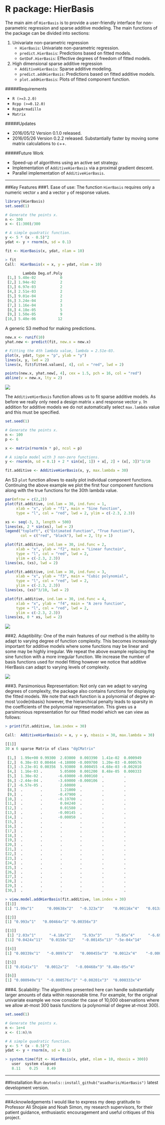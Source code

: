 # R package: HierBasis

The main aim of `HierBasis` is to provide a user-friendly interface for non-parametric regression and sparse additive modeling. The main functions of the package can be divided into sections:

1. Univariate non-parametric regression
      + `HierBasis`: Univariate non-parametric regression.
      + `predict.HierBasis`: Predictions based on fitted models.
      + `GetDoF.HierBasis`: Effective degrees of freedom of fitted models.
2. High dimensional sparse additive regression
      + `AdditiveHierBasis`: Sparse additive modeling.
      + `predict.addHierBasis`: Predictions based on fitted additive models.
      + `plot.addHierBasis`: Plots of fitted component function.

#####Requirements
- `R (>=3.2.0)`
- `Rcpp (>=0.12.0)`
- `RcppArmadillo`
- `Matrix`

#####Updates
- 2016/05/12 Version 0.1.0 released.
- 2016/05/26 Version 0.2.2 released. Substantially faster by moving some matrix calculations to c++.

#####Future Work
- Speed-up of algorithms using an active set strategy.
- Implementation of `AdditiveHierBasis` via a proximal gradient descent.
- Parallel implementation of `AdditiveHierBasis`.


-------------------------------------------------------------------------

##Key Features
###1. Ease of use: 
The function `HierBasis` requires only a numeric vector `x` and a vector `y` of response values.

```R
library(HierBasis)
set.seed(1)

# Generate the points x.
n <- 300
x <- (1:300)/300

# A simple quadratic function.
y <- 5 * (x - 0.5)^2
ydat <- y + rnorm(n, sd = 0.1)

fit <- HierBasis(x, ydat, nlam = 10)

> fit
Call:  HierBasis(x = x, y = ydat, nlam = 10) 

        Lambda Deg.of.Poly
 [1,] 5.40e-02           0
 [2,] 1.94e-02           2
 [3,] 6.97e-03           2
 [4,] 2.51e-03           2
 [5,] 9.01e-04           2
 [6,] 3.24e-04           2
 [7,] 1.16e-04           3
 [8,] 4.18e-05           5
 [9,] 1.50e-05           9
[10,] 5.40e-06          12
```

A generic S3 method for making predictions.
```R
new.x <- runif(10)
yhat.new <- predict(fit, new.x = new.x)

# Fitting the 4th lambda value, lambda = 2.51e-03.
plot(x, ydat, type = "p", ylab = "y")
lines(x, y, lwd = 2)
lines(x, fit$fitted.values[, 4], col = "red", lwd = 2)

points(new.x, yhat.new[, 4], cex = 1.5, pch = 16, col = "red")
abline(v = new.x, lty = 2)
```

![](README-plot1.png)

The `AdditiveHierBasis` function allows us to fit sparse additive models. As before we really only need a design matrix `x` and response vector `y`. In addition for additive models we do not automatically select `max.lambda` value and this must be specified.

```R
set.seed(1)

# Generate the points x.
n <- 100
p <- 6

x <- matrix(rnorm(n * p), ncol = p)

# A simple model with 3 non-zero functions.
y <- rnorm(n, sd = 0.1) + 2 * sin(x[, 1]) + x[, 2] + (x[, 3])^3/10

fit.additive <- AdditiveHierBasis(x, y, max.lambda = 30)
```

An S3 `plot` function allows to easily plot individual component functions. Continuing the above example we plot the first four component functions along with the true functions for the 30th lambda value. 

```R
par(mfrow = c(2,2))
plot(fit.additive, ind.lam = 30, ind.func = 1,
     xlab = "x", ylab = "f1", main = "Sine function",
     type = "l", col = "red", lwd = 2, ylim = c(-2.3, 2.3))

xs <- seq(-3, 3, length = 500)
lines(xs, 2 * sin(xs), lwd = 2)
legend("topleft", c("Estimated Function", "True Function"),
       col = c("red", "black"), lwd = 2, lty = 1)

plot(fit.additive, ind.lam = 30, ind.func = 2,
     xlab = "x", ylab = "f2", main = "Linear functoin",
     type = "l", col = "red", lwd = 2,
     ylim = c(-2.3, 2.3))
lines(xs, (xs), lwd = 2)

plot(fit.additive, ind.lam = 30, ind.func = 3,
     xlab = "x", ylab = "f3", main = "Cubic polynomial",
     type = "l", col = "red", lwd = 2,
     ylim = c(-2.3, 2.3))
lines(xs, (xs)^3/10, lwd = 2)

plot(fit.additive, ind.lam = 30, ind.func = 4,
     xlab = "x", ylab = "f4", main = "A zero function",
     type = "l", col = "red", lwd = 2,
     ylim = c(-2.3, 2.3))
lines(xs, 0 * xs, lwd = 2)
```

![](README-plot2.png)

###2. Adaptibility:
One of the main features of our method is the ability to adapt to varying degree of function complexity. This becomes increasingly important for additive models where some functions may be linear and some may be highly irregular. We repeat the above example replacing the sine function with a more irregular function. We increase the number of basis functions used for model fitting however we notice that additive HierBasis can adapt to varying levels of complexity. 

![](README-plot3.png)

###3. Parsimonious Representation:
Not only can we adapt to varying degrees of complexity, the package also contains functions for displaying the fitted models. We note that each function is a polynomial of degree at-most \code{nbasis} however, the hierarchical penalty leads to sparsity in the coefficients of the polynomial representation. This gives us a parsimonious representation for our fitted model which we can view as follows:
```R
> print(fit.additive, lam.index = 30)

Call:  AdditiveHierBasis(x = x, y = y, nbasis = 30, max.lambda = 30) 

[[1]]
30 x 6 sparse Matrix of class "dgCMatrix"
                                                              
 [1,]  1.99e+00 0.99300  2.03000  0.003390  1.41e-02  0.000949
 [2,]  6.38e-03 0.00464 -4.18000 -0.009700  1.20e-03 -0.000576
 [3,] -3.23e-01 0.00356  5.93000  0.000455 -4.68e-03 -0.002010
 [4,]  1.16e-03 .        5.05000  0.001200  8.48e-05  0.000333
 [5,]  1.30e-02 .       -6.69000 -0.000160  .         .       
 [6,] -2.44e-04 .       -3.69000 -0.000106  .         .       
 [7,] -6.57e-05 .        2.60000  .         .         .       
 [8,]  .        .        1.21000  .         .         .       
 [9,]  .        .       -0.47900  .         .         .       
[10,]  .        .       -0.19700  .         .         .       
[11,]  .        .        0.04240  .         .         .       
[12,]  .        .        0.01580  .         .         .       
[13,]  .        .       -0.00145  .         .         .       
[14,]  .        .       -0.00050  .         .         .       
[15,]  .        .        .        .         .         .       
[16,]  .        .        .        .         .         .       
[17,]  .        .        .        .         .         .       
[18,]  .        .        .        .         .         .       
[19,]  .        .        .        .         .         .       
[20,]  .        .        .        .         .         .       
[21,]  .        .        .        .         .         .       
[22,]  .        .        .        .         .         .       
[23,]  .        .        .        .         .         .       
[24,]  .        .        .        .         .         .       
[25,]  .        .        .        .         .         .       
[26,]  .        .        .        .         .         .       
[27,]  .        .        .        .         .         .       
[28,]  .        .        .        .         .         .       
[29,]  .        .        .        .         .         .       
[30,]  .        .        .        .         .         .       

> view.model.addHierBasis(fit.additive, lam.index = 30)
[[1]]
[1] "1.99x^1"      "0.00638x^2"   "-0.323x^3"    "0.00116x^4"   "0.013x^5"     "-0.000244x^6" "-6.57e-05x^7"

[[2]]
[1] "0.993x^1"   "0.00464x^2" "0.00356x^3"

[[3]]
 [1] "2.03x^1"      "-4.18x^2"     "5.93x^3"      "5.05x^4"      "-6.69x^5"     "-3.69x^6"     "2.6x^7"       "1.21x^8"      "-0.479x^9"    "-0.197x^10"  
[11] "0.0424x^11"   "0.0158x^12"   "-0.00145x^13" "-5e-04x^14"  

[[4]]
[1] "0.00339x^1"   "-0.0097x^2"   "0.000455x^3"  "0.0012x^4"    "-0.00016x^5"  "-0.000106x^6"

[[5]]
[1] "0.0141x^1"   "0.0012x^2"   "-0.00468x^3" "8.48e-05x^4"

[[6]]
[1] "0.000949x^1"  "-0.000576x^2" "-0.00201x^3"  "0.000333x^4" 

```

###4. Scalability:
The algorithms presented here can handle substantially larger amounts of data within reasonable time. For example, for the original univariate example we now consider the case of 10,000 observations where we allow at-most 300 basis functions (a polynomial of degree at-most 300).
```R
set.seed(1)

# Generate the points x.
n <- 1e+4
x <- (1:n)/n

# A simple quadratic function.
y <- 5 * (x - 0.5)^2
ydat <- y + rnorm(n, sd = 0.1)

> system.time(fit <- HierBasis(x, ydat, nlam = 10, nbasis = 300))
   user  system elapsed 
   8.11    0.25    8.49 
```


-------------------------------------------------------------------------

##Installation
Run `devtools::install_github("asadharis/HierBasis")` latest development version.

-------------------------------------------------------------------------
##Acknowledgements 
I would like to express my deep gratitude to Professor Ali Shojaie and Noah Simon, my research supervisors, for their patient guidance, enthusiastic encouragement and useful critiques of this project.
